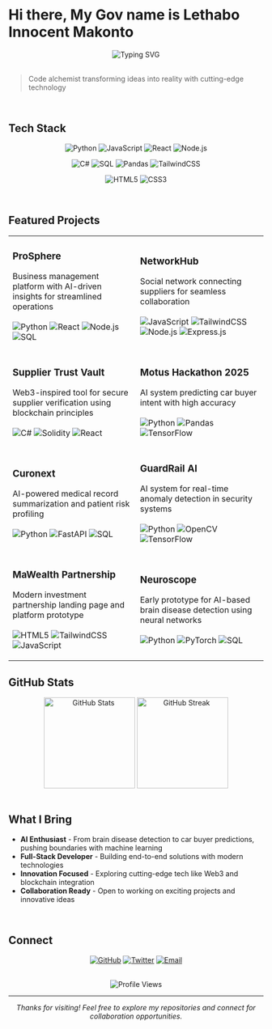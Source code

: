 # Hi there, My Gov name is Lethabo Innocent Makonto

<div align="center">
  <img src="https://readme-typing-svg.herokuapp.com?font=Fira+Code&size=22&duration=3000&pause=1000&color=ff00b3&center=true&vCenter=true&width=450&lines=Welcome+to+my+coding+world;Building+AI-powered+solutions;Passionate+developer+and+innovator" alt="Typing SVG">
</div>

<br>

> Code alchemist transforming ideas into reality with cutting-edge technology

<br>

## Tech Stack

<div align="center">
  
![Python](https://img.shields.io/badge/Python-3776AB?style=for-the-badge&logo=python&logoColor=white)
![JavaScript](https://img.shields.io/badge/JavaScript-F7DF1E?style=for-the-badge&logo=javascript&logoColor=black)
![React](https://img.shields.io/badge/React-20232A?style=for-the-badge&logo=react&logoColor=61DAFB)
![Node.js](https://img.shields.io/badge/Node.js-339933?style=for-the-badge&logo=nodedotjs&logoColor=white)

![C#](https://img.shields.io/badge/C%23-239120?style=for-the-badge&logo=c-sharp&logoColor=white)
![SQL](https://img.shields.io/badge/SQL-003B57?style=for-the-badge&logo=Microsoft%20SQL%20Server&logoColor=white)
![Pandas](https://img.shields.io/badge/Pandas-150458?style=for-the-badge&logo=pandas&logoColor=white)
![TailwindCSS](https://img.shields.io/badge/Tailwind_CSS-06B6D4?style=for-the-badge&logo=tailwindcss&logoColor=white)

![HTML5](https://img.shields.io/badge/HTML5-E34F26?style=for-the-badge&logo=html5&logoColor=white)
![CSS3](https://img.shields.io/badge/CSS3-1572B6?style=for-the-badge&logo=css3&logoColor=white)

</div>

<br>

## Featured Projects

<table>
<tr>
<td width="50%">

### ProSphere  
Business management platform with AI-driven insights for streamlined operations  
<br>
![Python](https://img.shields.io/badge/Python-3776AB?style=flat-square&logo=python&logoColor=white)
![React](https://img.shields.io/badge/React-20232A?style=flat-square&logo=react&logoColor=61DAFB)
![Node.js](https://img.shields.io/badge/Node.js-339933?style=flat-square&logo=nodedotjs&logoColor=white)
![SQL](https://img.shields.io/badge/SQL-003B57?style=flat-square&logo=Microsoft%20SQL%20Server&logoColor=white)

</td>
<td width="50%">

### NetworkHub  
Social network connecting suppliers for seamless collaboration  
<br>
![JavaScript](https://img.shields.io/badge/JavaScript-F7DF1E?style=flat-square&logo=javascript&logoColor=black)
![TailwindCSS](https://img.shields.io/badge/Tailwind_CSS-06B6D4?style=flat-square&logo=tailwindcss&logoColor=white)
![Node.js](https://img.shields.io/badge/Node.js-339933?style=flat-square&logo=nodedotjs&logoColor=white)
![Express.js](https://img.shields.io/badge/Express.js-000000?style=flat-square&logo=express&logoColor=white)

</td>
</tr>
<tr>
<td width="50%">

### Supplier Trust Vault  
Web3-inspired tool for secure supplier verification using blockchain principles  
<br>
![C#](https://img.shields.io/badge/C%23-239120?style=flat-square&logo=c-sharp&logoColor=white)
![Solidity](https://img.shields.io/badge/Solidity-363636?style=flat-square&logo=solidity&logoColor=white)
![React](https://img.shields.io/badge/React-20232A?style=flat-square&logo=react&logoColor=61DAFB)

</td>
<td width="50%">

### Motus Hackathon 2025  
AI system predicting car buyer intent with high accuracy  
<br>
![Python](https://img.shields.io/badge/Python-3776AB?style=flat-square&logo=python&logoColor=white)
![Pandas](https://img.shields.io/badge/Pandas-150458?style=flat-square&logo=pandas&logoColor=white)
![TensorFlow](https://img.shields.io/badge/TensorFlow-FF6F00?style=flat-square&logo=tensorflow&logoColor=white)

</td>
</tr>
<tr>
<td width="50%">

### Curonext  
AI-powered medical record summarization and patient risk profiling  
<br>
![Python](https://img.shields.io/badge/Python-3776AB?style=flat-square&logo=python&logoColor=white)
![FastAPI](https://img.shields.io/badge/FastAPI-009688?style=flat-square&logo=fastapi&logoColor=white)
![SQL](https://img.shields.io/badge/SQL-003B57?style=flat-square&logo=Microsoft%20SQL%20Server&logoColor=white)

</td>
<td width="50%">

### GuardRail AI  
AI system for real-time anomaly detection in security systems  
<br>
![Python](https://img.shields.io/badge/Python-3776AB?style=flat-square&logo=python&logoColor=white)
![OpenCV](https://img.shields.io/badge/OpenCV-5C3EE8?style=flat-square&logo=opencv&logoColor=white)
![TensorFlow](https://img.shields.io/badge/TensorFlow-FF6F00?style=flat-square&logo=tensorflow&logoColor=white)

</td>
</tr>
<tr>
<td width="50%">

### MaWealth Partnership  
Modern investment partnership landing page and platform prototype  
<br>
![HTML5](https://img.shields.io/badge/HTML5-E34F26?style=flat-square&logo=html5&logoColor=white)
![TailwindCSS](https://img.shields.io/badge/Tailwind_CSS-06B6D4?style=flat-square&logo=tailwindcss&logoColor=white)
![JavaScript](https://img.shields.io/badge/JavaScript-F7DF1E?style=flat-square&logo=javascript&logoColor=black)

</td>
<td width="50%">

### Neuroscope  
Early prototype for AI-based brain disease detection using neural networks  
<br>
![Python](https://img.shields.io/badge/Python-3776AB?style=flat-square&logo=python&logoColor=white)
![PyTorch](https://img.shields.io/badge/PyTorch-EE4C2C?style=flat-square&logo=pytorch&logoColor=white)
![SQL](https://img.shields.io/badge/SQL-003B57?style=flat-square&logo=Microsoft%20SQL%20Server&logoColor=white)

</td>
</tr>
</table>

## GitHub Stats

<div align="center">
  <img height="180em" src="https://github-readme-stats.vercel.app/api?username=Mr-ScoField-hub&show_icons=true&theme=radical&hide_border=true&bg_color=1a202c&text_color=ffffff&icon_color=00f7ff" alt="GitHub Stats">
  <img height="180em" src="https://github-readme-streak-stats.herokuapp.com/?user=Mr-ScoField-hub&theme=radical&hide_border=true&background=1a202c&stroke=00f7ff&ring=00f7ff&fire=ff4500&currStreakNum=ffffff&sideNums=ffffff&currStreakLabel=ffffff&sideLabels=ffffff" alt="GitHub Streak">
</div>

<br>

## What I Bring

- **AI Enthusiast** - From brain disease detection to car buyer predictions, pushing boundaries with machine learning
- **Full-Stack Developer** - Building end-to-end solutions with modern technologies
- **Innovation Focused** - Exploring cutting-edge tech like Web3 and blockchain integration
- **Collaboration Ready** - Open to working on exciting projects and innovative ideas

<br>

## Connect

<div align="center">
  
[![GitHub](https://img.shields.io/badge/GitHub-181717?style=for-the-badge&logo=github&logoColor=white)](https://github.com/Mr-ScoField-hub)
[![Twitter](https://img.shields.io/badge/X-000000?style=for-the-badge&logo=x&logoColor=white)](https://twitter.com/yourusername)
[![Email](https://img.shields.io/badge/Email-D14836?style=for-the-badge&logo=gmail&logoColor=white)](mailto:your.email@gmail.com)

</div>

<br>

<div align="center">
  <img src="https://komarev.com/ghpvc/?username=Mr-ScoField-hub&color=00f7ff&style=for-the-badge&label=Profile+Views" alt="Profile Views">
</div>

---

<div align="center">
  <i>Thanks for visiting! Feel free to explore my repositories and connect for collaboration opportunities.</i>
</div>
